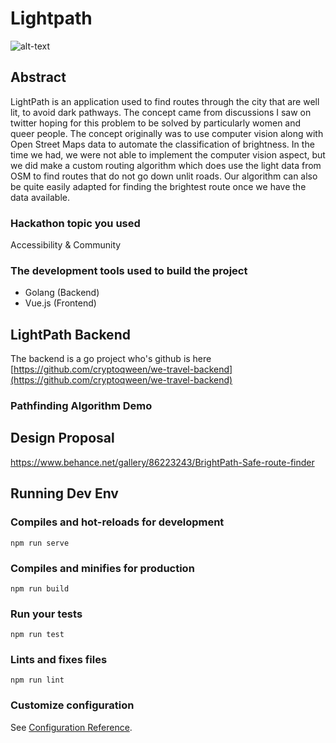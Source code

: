 # Lightpath
![alt-text](https://mir-s3-cdn-cf.behance.net/project_modules/1400_opt_1/3036f386223243.5d932aa627487.png)

## Abstract
LightPath is an application used to find routes through the city that are well lit, to avoid dark pathways. The concept came from discussions I saw on twitter hoping for this problem to be solved by particularly women and queer people. The concept originally was to use computer vision along with Open Street Maps data to automate the classification of brightness. In the time we had, we were not able to implement the computer vision aspect, but we did make a custom routing algorithm which does use the light data from OSM to find routes that do not go down unlit roads. Our algorithm can also be quite easily adapted for finding the brightest route once we have the data available.

### Hackathon topic you used
Accessibility & Community

### The development tools used to build the project
- Golang (Backend)
- Vue.js (Frontend)

## LightPath Backend
The backend is a go project who's github is here [https://github.com/cryptoqween/we-travel-backend](https://github.com/cryptoqween/we-travel-backend)

### Pathfinding Algorithm Demo

## Design Proposal
https://www.behance.net/gallery/86223243/BrightPath-Safe-route-finder

## Running Dev Env
### Compiles and hot-reloads for development
```
npm run serve
```

### Compiles and minifies for production
```
npm run build
```

### Run your tests
```
npm run test
```

### Lints and fixes files
```
npm run lint
```

### Customize configuration
See [Configuration Reference](https://cli.vuejs.org/config/).
